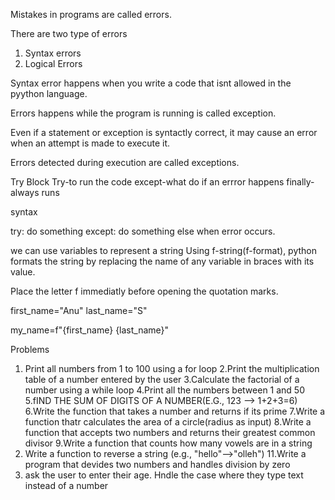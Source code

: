 Mistakes in programs are called errors.

There are two type of errors
1. Syntax errors
2. Logical Errors

Syntax error happens when you write a code that isnt allowed in the pyython language.

Errors happens while the program is running is called exception.

Even if a statement or exception is syntactly correct, it may cause an error when an attempt is made to execute it.

Errors detected during execution are called exceptions.

Try Block
Try-to run the code
except-what do if an errror happens
finally-always runs

syntax

try:
    do something
except:
    do something else when error occurs.

we can use variables to represent a string
Using f-string(f-format), python formats the string by replacing the name of any variable in braces with its value.

Place the letter f immediatly before opening the quotation marks.

first_name="Anu"
last_name="S"

my_name=f"{first_name} {last_name}"

Problems


1. Print all numbers from 1 to 100 using a for loop
2.Print the multiplication table of a number entered by the user
3.Calculate the factorial of a number using a while loop
4.Print all the numbers between 1 and 50
5.fIND THE SUM OF DIGITS OF A NUMBER(E.G., 123 --> 1+2+3=6)
6.Write the function that takes a number and returns if its prime
7.Write a function thatr calculates the area of a circle(radius as input)
8.Write a function that accepts two numbers and returns their greatest common divisor
9.Write a function that counts how many vowels are in a string
10. Write a function to reverse a string
(e.g., "hello"-->"olleh")
11.Write a program that devides two numbers and handles division by zero
12. ask the user to enter their age. Hndle the case where they type text instead of a number